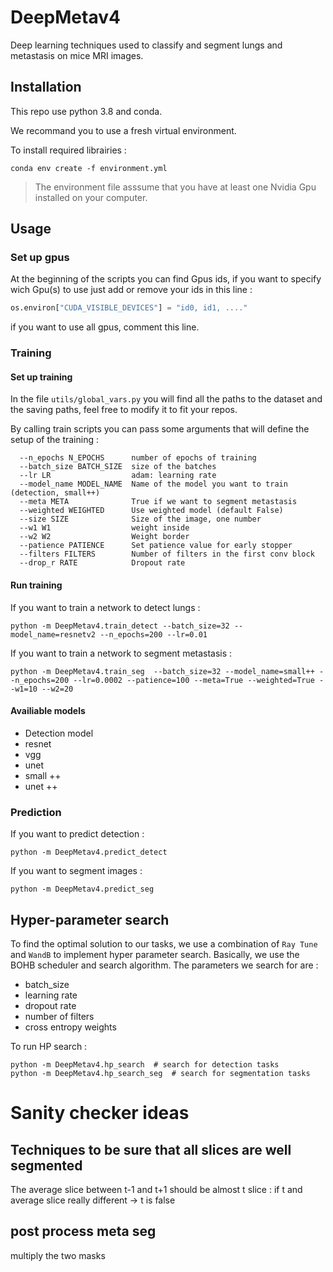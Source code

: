 # DeepMetav4

Deep learning techniques used to classify and segment lungs and metastasis on mice MRI images.

## Installation

This repo use python 3.8 and conda.

We recommand you to use a fresh virtual environment.

To install required librairies :
```shell script
conda env create -f environment.yml
```

> The environment file asssume that you have at least one Nvidia Gpu installed on your computer.


## Usage

### Set up gpus
At the beginning of the scripts you can find Gpus ids, if you want to specify wich Gpu(s) to use just add or remove your ids in this line :
```python
os.environ["CUDA_VISIBLE_DEVICES"] = "id0, id1, ...."
```
if you want to use all gpus, comment this line.

### Training

#### Set up training
In the file `utils/global_vars.py` you will find all the paths to the dataset and the saving paths, feel free to modify it to fit your repos.

By calling train scripts you can pass some arguments that will define the setup of the training :
```shell script
  --n_epochs N_EPOCHS      number of epochs of training
  --batch_size BATCH_SIZE  size of the batches
  --lr LR                  adam: learning rate
  --model_name MODEL_NAME  Name of the model you want to train (detection, small++)
  --meta META              True if we want to segment metastasis
  --weighted WEIGHTED      Use weighted model (default False)
  --size SIZE              Size of the image, one number
  --w1 W1                  weight inside
  --w2 W2                  Weight border
  --patience PATIENCE      Set patience value for early stopper
  --filters FILTERS        Number of filters in the first conv block
  --drop_r RATE            Dropout rate
```

#### Run training
If you want to train a network to detect lungs :
```shell script
python -m DeepMetav4.train_detect --batch_size=32 --model_name=resnetv2 --n_epochs=200 --lr=0.01
```

If you want to train a network to segment metastasis :
```shell script
python -m DeepMetav4.train_seg  --batch_size=32 --model_name=small++ --n_epochs=200 --lr=0.0002 --patience=100 --meta=True --weighted=True --w1=10 --w2=20
```

#### Availiable models
 - Detection model
 - resnet
 - vgg
 - unet
 - small ++
 - unet ++

### Prediction

If you want to predict detection :
```shell script
python -m DeepMetav4.predict_detect
```

If you want to segment images :
```shell script
python -m DeepMetav4.predict_seg
```


[comment]: <> (## Lungs)

[comment]: <> (### Detection)

[comment]: <> (todo : here stats + img of segmented lungs)

[comment]: <> (### Segmentation)

[comment]: <> (## Metastasis)

[comment]: <> (### Detection)

[comment]: <> (### Segmentation)

[comment]: <> (todo : here stats + img of segmented metas)

## Hyper-parameter search

To find the optimal solution to our tasks, we use a combination of `Ray Tune` and `WandB`
to implement hyper parameter search. Basically, we use the BOHB scheduler and search algorithm.
The parameters we search for are :
- batch_size
- learning rate
- dropout rate
- number of filters
- cross entropy weights

To run HP search :
```shell
python -m DeepMetav4.hp_search  # search for detection tasks
python -m DeepMetav4.hp_search_seg  # search for segmentation tasks
```

# Sanity checker ideas

## Techniques to be sure that all slices are well segmented

The average slice between t-1 and t+1 should be almost t slice : if t and average slice really different -> t is false

## post process meta seg

multiply the two masks
